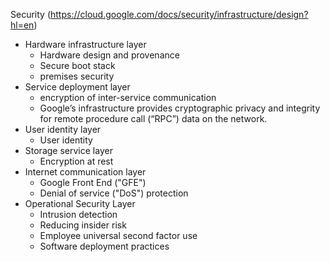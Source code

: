 Security (https://cloud.google.com/docs/security/infrastructure/design?hl=en)
- Hardware infrastructure layer
	- Hardware design and provenance
	- Secure boot stack
	- premises security
- Service deployment layer
	- encryption of inter-service communication
	- Google’s infrastructure provides cryptographic privacy and integrity for remote procedure call (“RPC”) data on the network.
- User identity layer
	- User identity
- Storage service layer
	- Encryption at rest
- Internet communication layer
	- Google Front End ("GFE")
	- Denial of service ("DoS") protection
- Operational Security Layer
	- Intrusion detection
	- Reducing insider risk
	- Employee universal second factor use
	- Software deployment practices